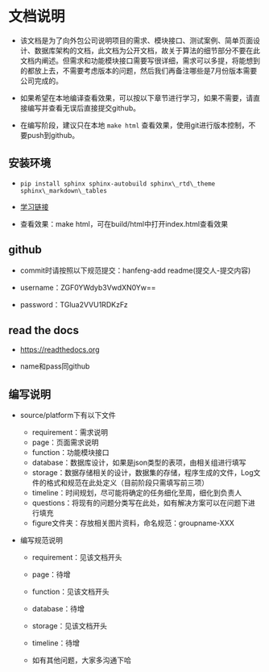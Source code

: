 
# 文档说明

- 该文档是为了向外包公司说明项目的需求、模块接口、测试案例、简单页面设计、数据库架构的文档，此文档为公开文档，故关于算法的细节部分不要在此文档内阐述。但需求和功能模块接口需要写很详细，需求可以多提，将能想到的都放上去，不需要考虑版本的问题，然后我们再备注哪些是7月份版本需要公司完成的。
- 如果希望在本地编译查看效果，可以按以下章节进行学习，如果不需要，请直接编写并查看无误后直接提交github。
- 在编写阶段，建议只在本地 `make html` 查看效果，使用git进行版本控制，不要push到github。

## 安装环境
- `pip install sphinx sphinx-autobuild sphinx\_rtd\_theme sphinx\_markdown\_tables`
- [学习链接](https://www.xncoding.com/2017/01/22/fullstack/readthedoc.html)
- 查看效果：make html，可在build/html中打开index.html查看效果

## github
- commit时请按照以下规范提交：hanfeng-add readme(提交人-提交内容)
- username：ZGF0YWdyb3VwdXN0Yw==
- password：TGlua2VVU1RDKzFz
## read the docs
- https://readthedocs.org
- name和pass同github
## 编写说明
- source/platform下有以下文件
   - requirement：需求说明
   - page：页面需求说明
   - function：功能模块接口
   - database：数据库设计，如果是json类型的表项，由相关组进行填写
   - storage：数据存储相关的设计，数据集的存储，程序生成的文件，Log文件的格式和规范在此处定义（目前阶段只需填写前三项）
   - timeline：时间规划，尽可能将确定的任务细化至周，细化到负责人
   - questions：将现有的问题分类写在此处，如有解决方案可以在问题下进行填充
   - figure文件夹：存放相关图片资料，命名规范：groupname-XXX
- 编写规范说明   
   - requirement：见该文档开头   
   - page：待增   
   - function：见该文档开头   
   - database：待增
   - storage：见该文档开头
   - timeline：待增
   - 如有其他问题，大家多沟通下哈   
